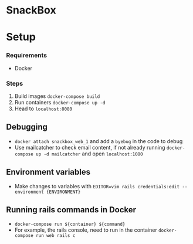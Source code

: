 # SnackBox

# Setup

### Requirements

- Docker

### Steps

1. Build images `docker-compose build`
2. Run containers `docker-compose up -d`
3. Head to `localhost:8080`

## Debugging

- `docker attach snackbox_web_1` and add a `byebug` in the code to debug
- Use mailcatcher to check email content, if not already running `docker-compose up -d mailcatcher` and open `localhost:1080`

## Environment variables

- Make changes to variables with `EDITOR=vim rails credentials:edit --environment {ENVIRONMENT}`

## Running rails commands in Docker

- `docker-compose run ${container} ${command}`
- For example, the rails console, need to run in the container `docker-compose run web rails c`
